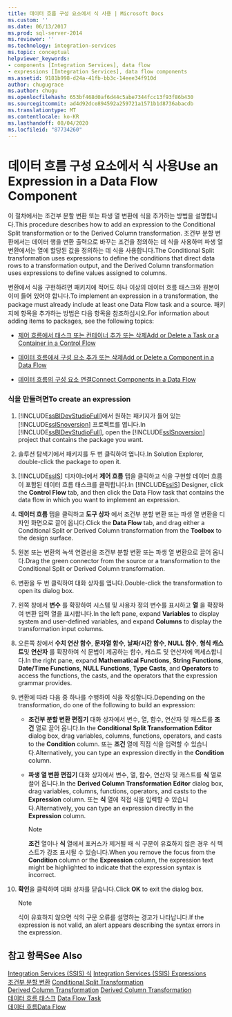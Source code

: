 ```yaml
---
title: 데이터 흐름 구성 요소에서 식 사용 | Microsoft Docs
ms.custom: ''
ms.date: 06/13/2017
ms.prod: sql-server-2014
ms.reviewer: ''
ms.technology: integration-services
ms.topic: conceptual
helpviewer_keywords:
- components [Integration Services], data flow
- expressions [Integration Services], data flow components
ms.assetid: 9181b998-d24a-41fb-bb3c-14eee34f910d
author: chugugrace
ms.author: chugu
ms.openlocfilehash: 653bf468d0af6d44c5abe7344fcc13f93f86b430
ms.sourcegitcommit: ad4d92dce894592a259721a1571b1d8736abacdb
ms.translationtype: MT
ms.contentlocale: ko-KR
ms.lasthandoff: 08/04/2020
ms.locfileid: "87734260"
---
```

# <a name="use-an-expression-in-a-data-flow-component"></a><span data-ttu-id="70e7f-102">데이터 흐름 구성 요소에서 식 사용</span><span class="sxs-lookup"><span data-stu-id="70e7f-102">Use an Expression in a Data Flow Component</span></span>
  <span data-ttu-id="70e7f-103">이 절차에서는 조건부 분할 변환 또는 파생 열 변환에 식을 추가하는 방법을 설명합니다.</span><span class="sxs-lookup"><span data-stu-id="70e7f-103">This procedure describes how to add an expression to the Conditional Split transformation or to the Derived Column transformation.</span></span> <span data-ttu-id="70e7f-104">조건부 분할 변환에서는 데이터 행을 변환 출력으로 바꾸는 조건을 정의하는 데 식을 사용하며 파생 열 변환에서는 열에 할당된 값을 정의하는 데 식을 사용합니다.</span><span class="sxs-lookup"><span data-stu-id="70e7f-104">The Conditional Split transformation uses expressions to define the conditions that direct data rows to a transformation output, and the Derived Column transformation uses expressions to define values assigned to columns.</span></span>  
  
 <span data-ttu-id="70e7f-105">변환에서 식을 구현하려면 패키지에 적어도 하나 이상의 데이터 흐름 태스크와 원본이 이미 들어 있어야 합니다.</span><span class="sxs-lookup"><span data-stu-id="70e7f-105">To implement an expression in a transformation, the package must already include at least one Data Flow task and a source.</span></span> <span data-ttu-id="70e7f-106">패키지에 항목을 추가하는 방법은 다음 항목을 참조하십시오.</span><span class="sxs-lookup"><span data-stu-id="70e7f-106">For information about adding items to packages, see the following topics:</span></span>  
  
-   [<span data-ttu-id="70e7f-107">제어 흐름에서 태스크 또는 컨테이너 추가 또는 삭제</span><span class="sxs-lookup"><span data-stu-id="70e7f-107">Add or Delete a Task or a Container in a Control Flow</span></span>](control-flow/add-or-delete-a-task-or-a-container-in-a-control-flow.md)  
    
  
-   [<span data-ttu-id="70e7f-108">데이터 흐름에서 구성 요소 추가 또는 삭제</span><span class="sxs-lookup"><span data-stu-id="70e7f-108">Add or Delete a Component in a Data Flow</span></span>](data-flow/add-or-delete-a-component-in-a-data-flow.md)  
  
-   [<span data-ttu-id="70e7f-109">데이터 흐름의 구성 요소 연결</span><span class="sxs-lookup"><span data-stu-id="70e7f-109">Connect Components in a Data Flow</span></span>](data-flow/connect-components-in-a-data-flow.md)  
  
### <a name="to-create-an-expression"></a><span data-ttu-id="70e7f-110">식을 만들려면</span><span class="sxs-lookup"><span data-stu-id="70e7f-110">To create an expression</span></span>  
  
1.  <span data-ttu-id="70e7f-111">[!INCLUDE[ssBIDevStudioFull](../includes/ssbidevstudiofull-md.md)]에서 원하는 패키지가 들어 있는 [!INCLUDE[ssISnoversion](../includes/ssisnoversion-md.md)] 프로젝트를 엽니다.</span><span class="sxs-lookup"><span data-stu-id="70e7f-111">In [!INCLUDE[ssBIDevStudioFull](../includes/ssbidevstudiofull-md.md)], open the [!INCLUDE[ssISnoversion](../includes/ssisnoversion-md.md)] project that contains the package you want.</span></span>  
  
2.  <span data-ttu-id="70e7f-112">솔루션 탐색기에서 패키지를 두 번 클릭하여 엽니다.</span><span class="sxs-lookup"><span data-stu-id="70e7f-112">In Solution Explorer, double-click the package to open it.</span></span>  
  
3.  <span data-ttu-id="70e7f-113">[!INCLUDE[ssIS](../includes/ssis-md.md)] 디자이너에서 **제어 흐름** 탭을 클릭하고 식을 구현할 데이터 흐름이 포함된 데이터 흐름 태스크를 클릭합니다.</span><span class="sxs-lookup"><span data-stu-id="70e7f-113">In [!INCLUDE[ssIS](../includes/ssis-md.md)] Designer, click the **Control Flow** tab, and then click the Data Flow task that contains the data flow in which you want to implement an expression.</span></span>  
  
4.  <span data-ttu-id="70e7f-114">**데이터 흐름** 탭을 클릭하고 **도구 상자** 에서 조건부 분할 변환 또는 파생 열 변환을 디자인 화면으로 끌어 옵니다.</span><span class="sxs-lookup"><span data-stu-id="70e7f-114">Click the **Data Flow** tab, and drag either a Conditional Split or Derived Column transformation from the **Toolbox** to the design surface.</span></span>  
  
5.  <span data-ttu-id="70e7f-115">원본 또는 변환의 녹색 연결선을 조건부 분할 변환 또는 파생 열 변환으로 끌어 옵니다.</span><span class="sxs-lookup"><span data-stu-id="70e7f-115">Drag the green connector from the source or a transformation to the Conditional Split or Derived Column transformation.</span></span>  
  
6.  <span data-ttu-id="70e7f-116">변환을 두 번 클릭하여 대화 상자를 엽니다.</span><span class="sxs-lookup"><span data-stu-id="70e7f-116">Double-click the transformation to open its dialog box.</span></span>  
  
7.  <span data-ttu-id="70e7f-117">왼쪽 창에서 **변수** 를 확장하여 시스템 및 사용자 정의 변수를 표시하고 **열** 을 확장하여 변환 입력 열을 표시합니다.</span><span class="sxs-lookup"><span data-stu-id="70e7f-117">In the left pane, expand **Variables** to display system and user-defined variables, and expand **Columns** to display the transformation input columns.</span></span>  
  
8.  <span data-ttu-id="70e7f-118">오른쪽 창에서 **수치 연산 함수**, **문자열 함수**, **날짜/시간 함수**, **NULL 함수**, **형식 캐스트**및 **연산자** 를 확장하여 식 문법이 제공하는 함수, 캐스트 및 연산자에 액세스합니다.</span><span class="sxs-lookup"><span data-stu-id="70e7f-118">In the right pane, expand **Mathematical Functions**, **String Functions**, **Date/Time Functions**, **NULL Functions**, **Type Casts**, and **Operators** to access the functions, the casts, and the operators that the expression grammar provides.</span></span>  
  
9. <span data-ttu-id="70e7f-119">변환에 따라 다음 중 하나를 수행하여 식을 작성합니다.</span><span class="sxs-lookup"><span data-stu-id="70e7f-119">Depending on the transformation, do one of the following to build an expression:</span></span>  
  
    -   <span data-ttu-id="70e7f-120">**조건부 분할 변환 편집기** 대화 상자에서 변수, 열, 함수, 연산자 및 캐스트를 **조건** 열로 끌어 옵니다.</span><span class="sxs-lookup"><span data-stu-id="70e7f-120">In the **Conditional Split Transformation Editor** dialog box, drag variables, columns, functions, operators, and casts to the **Condition** column.</span></span> <span data-ttu-id="70e7f-121">또는 **조건** 열에 직접 식을 입력할 수 있습니다.</span><span class="sxs-lookup"><span data-stu-id="70e7f-121">Alternatively, you can type an expression directly in the **Condition** column.</span></span>  
  
    -   <span data-ttu-id="70e7f-122">**파생 열 변환 편집기** 대화 상자에서 변수, 열, 함수, 연산자 및 캐스트를 **식** 열로 끌어 옵니다.</span><span class="sxs-lookup"><span data-stu-id="70e7f-122">In the **Derived Column Transformation Editor** dialog box, drag variables, columns, functions, operators, and casts to the **Expression** column.</span></span> <span data-ttu-id="70e7f-123">또는 **식** 열에 직접 식을 입력할 수 있습니다.</span><span class="sxs-lookup"><span data-stu-id="70e7f-123">Alternatively, you can type an expression directly in the **Expression** column.</span></span>  
  
        > [!NOTE]  
        >  <span data-ttu-id="70e7f-124">**조건** 열이나 **식** 열에서 포커스가 제거될 때 식 구문이 유효하지 않은 경우 식 텍스트가 강조 표시될 수 있습니다.</span><span class="sxs-lookup"><span data-stu-id="70e7f-124">When you remove the focus from the **Condition** column or the **Expression** column, the expression text might be highlighted to indicate that the expression syntax is incorrect.</span></span>  
  
10. <span data-ttu-id="70e7f-125">**확인**을 클릭하여 대화 상자를 닫습니다.</span><span class="sxs-lookup"><span data-stu-id="70e7f-125">Click **OK** to exit the dialog box.</span></span>  
  
    > [!NOTE]  
    >  <span data-ttu-id="70e7f-126">식이 유효하지 않으면 식의 구문 오류를 설명하는 경고가 나타납니다.</span><span class="sxs-lookup"><span data-stu-id="70e7f-126">If the expression is not valid, an alert appears describing the syntax errors in the expression.</span></span>  
  
## <a name="see-also"></a><span data-ttu-id="70e7f-127">참고 항목</span><span class="sxs-lookup"><span data-stu-id="70e7f-127">See Also</span></span>  
 <span data-ttu-id="70e7f-128">[Integration Services &#40;SSIS&#41; 식](expressions/integration-services-ssis-expressions.md) </span><span class="sxs-lookup"><span data-stu-id="70e7f-128">[Integration Services &#40;SSIS&#41; Expressions](expressions/integration-services-ssis-expressions.md) </span></span>  
 <span data-ttu-id="70e7f-129">[조건부 분할 변환](data-flow/transformations/conditional-split-transformation.md) </span><span class="sxs-lookup"><span data-stu-id="70e7f-129">[Conditional Split Transformation](data-flow/transformations/conditional-split-transformation.md) </span></span>  
 <span data-ttu-id="70e7f-130">[Derived Column Transformation](data-flow/transformations/derived-column-transformation.md) </span><span class="sxs-lookup"><span data-stu-id="70e7f-130">[Derived Column Transformation](data-flow/transformations/derived-column-transformation.md) </span></span>  
 <span data-ttu-id="70e7f-131">[데이터 흐름 태스크](control-flow/data-flow-task.md) </span><span class="sxs-lookup"><span data-stu-id="70e7f-131">[Data Flow Task](control-flow/data-flow-task.md) </span></span>  
 [<span data-ttu-id="70e7f-132">데이터 흐름</span><span class="sxs-lookup"><span data-stu-id="70e7f-132">Data Flow</span></span>](data-flow/data-flow.md)  
  
  
